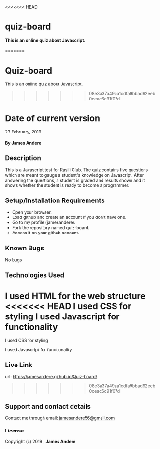 <<<<<<< HEAD
# quiz-board
#### This is an online quiz about Javascript.
=======
# Quiz-board
This is an online quiz about Javascript.
>>>>>>> 08e3a37a49aa1cdfa9bbad92eeb0ceac6c91f07d
# Date of current version
23 February, 2019
#### By **James Andere**
## Description
This is a Javascript test for Rasili Club. The quiz contains five questions which are meant to gauge a student's knowledge on Javascript. After answering the questions, a student is graded and results shown and it shows whether the student is ready to become a programmer.
## Setup/Installation Requirements
* Open your browser.
* Load github and create an account if you don't have one.
* Go to my profile (jamesandere).
* Fork the repository named quiz-board.
* Access it on your github account.
## Known Bugs
No bugs
## Technologies Used
I used HTML for the web structure
<<<<<<< HEAD
I used CSS for styling
I used Javascript for functionality
=======

I used CSS for styling

I used Javascript for functionality
## Live Link
url: https://jamesandere.github.io/Quiz-board/
>>>>>>> 08e3a37a49aa1cdfa9bbad92eeb0ceac6c91f07d
## Support and contact details
Contact me through email: jamesandere56@gmail.com
### License
Copyright (c) 2019 , **James Andere**
